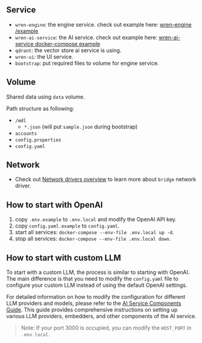 ## Service

- `wren-engine`: the engine service. check out example here: [wren-engine
  /example](https://github.com/Canner/wren-engine/tree/main/example)
- `wren-ai-service`: the AI service. check out example here: [wren-ai-service docker-compose example](https://github.com/Canner/WrenAI/blob/main/wren-ai-service/docker/docker-compose.yaml)
- `qdrant`: the vector store ai service is using.
- `wren-ui`: the UI service.
- `bootstrap`: put required files to volume for engine service.

## Volume

Shared data using `data` volume.

Path structure as following:

- `/mdl`
  - `*.json` (will put `sample.json` during bootstrap)
- `accounts`
- `config.properties`
- `config.yaml`

## Network

- Check out [Network drivers overview](https://docs.docker.com/network/drivers/) to learn more about `bridge` network driver.

## How to start with OpenAI

1. copy `.env.example` to `.env.local` and modify the OpenAI API key.
2. copy `config.yaml.example` to `config.yaml`.
3. start all services: `docker-compose --env-file .env.local up -d`.
4. stop all services: `docker-compose --env-file .env.local down`.

## How to start with custom LLM

To start with a custom LLM, the process is similar to starting with OpenAI. The main difference is that you need to modify the `config.yaml` file to configure your custom LLM instead of using the default OpenAI settings.

For detailed information on how to modify the configuration for different LLM providers and models, please refer to the [AI Service Components Guide](../wren-ai-service/docs/components-guide.md). This guide provides comprehensive instructions on setting up various LLM providers, embedders, and other components of the AI service.

> Note: If your port 3000 is occupied, you can modify the `HOST_PORT` in `.env.local`.
